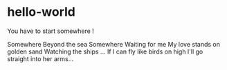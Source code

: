 # hello-world
You have to start somewhere !

Somewhere 
Beyond the sea 
Somewhere 
Waiting for me 
My love stands on golden sand 
Watching the ships 
...
If I can fly like birds on high
I'll go straight into her arms...
